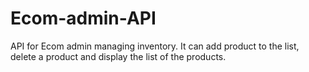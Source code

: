 # Ecom-admin-API
API for Ecom admin managing inventory.
It can add product to the list, delete a product and display the list of the products.
